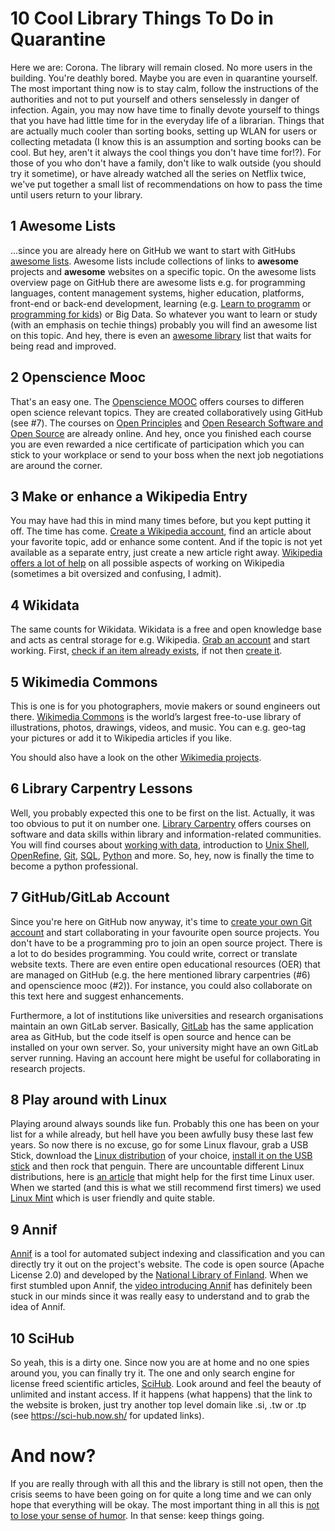 # 10 Cool Library Things To Do in Quarantine

Here we are: Corona. The library will remain closed. No more users in the building. You're deathly bored. Maybe you are even in quarantine yourself. The most important thing now is to stay calm, follow the instructions of the authorities and not to put yourself and others senselessly in danger of infection. Again, you may now have time to finally devote yourself to things that you have had little time for in the everyday life of a librarian. Things that are actually much cooler than sorting books, setting up WLAN for users or collecting metadata (I know this is an assumption and sorting books can be cool. But hey, aren't it always the cool things you don't have time for!?). For those of you who don't have a family, don't like to walk outside (you should try it sometime), or have already watched all the series on Netflix twice, we've put together a small list of recommendations on how to pass the time until users return to your library.

## 1 Awesome Lists

...since you are already here on GitHub we want to start with GitHubs [awesome lists](https://github.com/sindresorhus/awesome). Awesome lists include collections of links to __awesome__ projects and __awesome__ websites on a specific topic. On the awesome lists overview page on GitHub there are awesome lists e.g. for programming languages, content management systems, higher education, platforms, front-end or back-end development, learning (e.g. [Learn to programm](https://github.com/karlhorky/learn-to-program#readme) or [programming for kids](https://github.com/HollyAdele/awesome-programming-for-kids#readme)) or Big Data. So whatever you want to learn or study (with an emphasis on techie things) probably you will find an awesome list on this topic. And hey, there is even an [awesome library](https://github.com/ubleipzig/awesome-library) list that waits for being read and improved.

## 2 Openscience Mooc

That's an easy one. The [Openscience MOOC](https://opensciencemooc.eu/) offers courses to differen open science relevant topics. They are created collaboratively using GitHub (see #7). The courses on [Open Principles](https://opensciencemooc.eu/modules/open-principles/) and [Open Research Software and Open Source](https://opensciencemooc.eu/modules/open-research-software-and-open-source/) are already online. And hey, once you finished each course you are even rewarded a nice certificate of participation which you can stick to your workplace or send to your boss when the next job negotiations are around the corner.

## 3 Make or enhance a Wikipedia Entry

You may have had this in mind many times before, but you kept putting it off. The time has come. [Create a Wikipedia account](
https://de.wikipedia.org/w/index.php?title=Spezial:Benutzerkonto_anlegen&uselang=en&returnto=Wikipedia%3AHauptseite&returntoquery=), find an article about your favorite topic, add or enhance some content. And if the topic is not yet available as a separate entry, just create a new article right away. [Wikipedia offers a lot of help](https://en.wikipedia.org/wiki/Wikipedia:Introduction) on all possible aspects of working on Wikipedia (sometimes a bit oversized and confusing, I admit).

## 4 Wikidata

The same counts for Wikidata. Wikidata is a free and open knowledge base and acts as central storage for e.g. Wikipedia. [Grab an account](https://www.wikidata.org/w/index.php?title=Special:CreateAccount&returnto=Wikidata%3AMain+Page) and start working. First, [check if an item already exists](https://www.wikidata.org/wiki/Special:Search), if not then [create it](https://www.wikidata.org/wiki/Special:NewItem). 

## 5 Wikimedia Commons

This is one is for you photographers, movie makers or sound engineers out there. [Wikimedia Commons](https://commons.wikimedia.org/wiki/Main_Page) is the world’s largest free-to-use library of illustrations, photos, drawings, videos, and music. You can e.g. geo-tag your pictures or add it to Wikipedia articles if you like. 

You should also have a look on the other [Wikimedia projects](https://wikimediafoundation.org/our-work/wikimedia-projects/).

## 6 Library Carpentry Lessons

Well, you probably expected this one to be first on the list. Actually, it was too obvious to put it on number one. [Library Carpentry](https://librarycarpentry.org/) offers courses on software and data skills within library and information-related communities. You will find courses about [working with data](https://librarycarpentry.org/lc-data-intro/), introduction to [Unix Shell](https://librarycarpentry.org/lc-shell/), [OpenRefine](https://librarycarpentry.org/lc-open-refine/), [Git](https://librarycarpentry.org/lc-git/), [SQL](https://librarycarpentry.org/lc-sql/), [Python](https://librarycarpentry.org/lc-python-intro/) and more. So, hey, now is finally the time to become a python professional.

## 7 GitHub/GitLab Account

Since you're here on GitHub now anyway, it's time to [create your own Git account](https://github.com/join) and start collaborating in your favourite open source projects. You don't have to be a programming pro to join an open source project. There is a lot to do besides programming. You could write, correct or translate website texts. There are even entire open educational resources (OER) that are managed on GitHub (e.g. the here mentioned library carpentries (#6) and openscience mooc (#2)). For instance, you could also collaborate on this text here and suggest enhancements.

Furthermore, a lot of institutions like universities and research organisations maintain an own GitLab server. Basically, [GitLab](https://about.gitlab.com/) has the same application area as GitHub, but the code itself is open source and hence can be installed on your own server. So, your university might have an own GitLab server running. Having an account here might be useful for collaborating in research projects. 


## 8 Play around with Linux

Playing around always sounds like fun. Probably this one has been on your list for a while already, but hell have you been awfully busy these last few years. So now there is no excuse, go for some Linux flavour, grab a USB Stick, download the [Linux distribution](https://distrowatch.com/) of your choice, [install it on the USB stick](https://www.pendrivelinux.com/) and then rock that penguin. There are uncountable different Linux distributions, here is [an article](https://www.techradar.com/best/best-linux-distros) that might help for the first time Linux user. When we started (and this is what we still recommend first timers) we used [Linux Mint](https://linuxmint.com/) which is user friendly and quite stable.

## 9 Annif

[Annif](http://annif.org/) is a tool for automated subject indexing and classification and you can directly try it out on the project's website. The code is open source (Apache License 2.0) and developed by the [National Library of Finland](https://www.kansalliskirjasto.fi/en/). When we first stumbled upon Annif, the [video introducing Annif](https://vimeo.com/212577974) has definitely been stuck in our minds since it was really easy to understand and to grab the idea of Annif.

## 10 SciHub

So yeah, this is a dirty one. Since now you are at home and no one spies around you, you can finally try it. The one and only search engine for license freed scientific articles, [SciHub](https://sci-hub.se/). Look around and feel the beauty of unlimited and instant access. If it happens (what happens) that the link to the website is broken, just try another top level domain like .si, .tw or .tp (see <https://sci-hub.now.sh/> for updated links).

# And now?

If you are really through with all this and the library is still not open, then the crisis seems to have been going on for quite a long time and we can only hope that everything will be okay. The most important thing in all this is [not to lose your sense of humor](https://www.youtube.com/watch?v=SJUhlRoBL8M). In that sense: keep things going.
